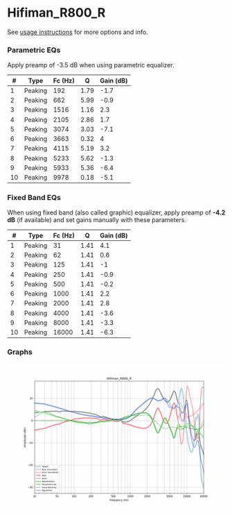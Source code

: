 # Hifiman_R800_R
See [usage instructions](https://github.com/jaakkopasanen/AutoEq#usage) for more options and info.

### Parametric EQs
Apply preamp of -3.5 dB when using parametric equalizer.

|   # | Type    |   Fc (Hz) |    Q |   Gain (dB) |
|-----|---------|-----------|------|-------------|
|   1 | Peaking |       192 | 1.79 |        -1.7 |
|   2 | Peaking |       662 | 5.99 |        -0.9 |
|   3 | Peaking |      1516 | 1.16 |         2.3 |
|   4 | Peaking |      2105 | 2.86 |         1.7 |
|   5 | Peaking |      3074 | 3.03 |        -7.1 |
|   6 | Peaking |      3663 | 0.32 |         4   |
|   7 | Peaking |      4115 | 5.19 |         3.2 |
|   8 | Peaking |      5233 | 5.62 |        -1.3 |
|   9 | Peaking |      5933 | 5.36 |        -6.4 |
|  10 | Peaking |      9978 | 0.18 |        -5.1 |

### Fixed Band EQs
When using fixed band (also called graphic) equalizer, apply preamp of **-4.2 dB** (if available) and set gains manually with these parameters.

|   # | Type    |   Fc (Hz) |    Q |   Gain (dB) |
|-----|---------|-----------|------|-------------|
|   1 | Peaking |        31 | 1.41 |         4.1 |
|   2 | Peaking |        62 | 1.41 |         0.6 |
|   3 | Peaking |       125 | 1.41 |        -1   |
|   4 | Peaking |       250 | 1.41 |        -0.9 |
|   5 | Peaking |       500 | 1.41 |        -0.2 |
|   6 | Peaking |      1000 | 1.41 |         2.2 |
|   7 | Peaking |      2000 | 1.41 |         2.8 |
|   8 | Peaking |      4000 | 1.41 |        -3.6 |
|   9 | Peaking |      8000 | 1.41 |        -3.3 |
|  10 | Peaking |     16000 | 1.41 |        -6.3 |

### Graphs
![](./Hifiman_R800_R.png)
